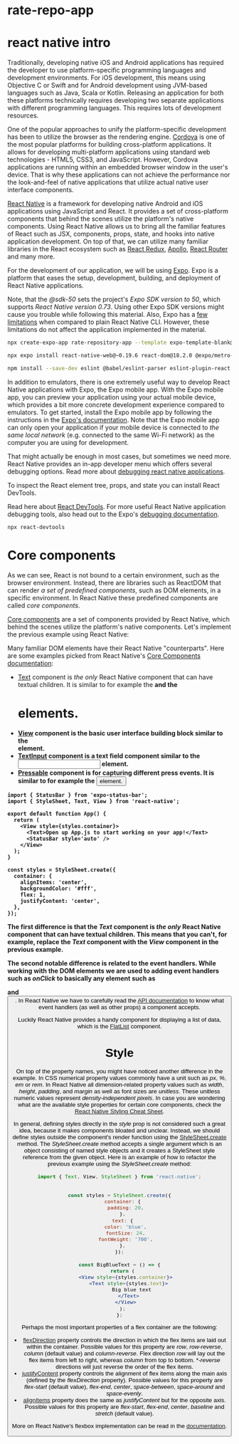 # rate-repo-app
# react native intro

Traditionally, developing native iOS and Android applications has required the developer to use platform-specific programming languages and development environments. For iOS development, this means using Objective C or Swift and for Android development using JVM-based languages such as Java, Scala or Kotlin. Releasing an application for both these platforms technically requires developing two separate applications with different programming languages. This requires lots of development resources.

One of the popular approaches to unify the platform-specific development has been to utilize the browser as the rendering engine. [Cordova](https://cordova.apache.org/) is one of the most popular platforms for building cross-platform applications. It allows for developing multi-platform applications using standard web technologies - HTML5, CSS3, and JavaScript. However, Cordova applications are running within an embedded browser window in the user's device. That is why these applications can not achieve the performance nor the look-and-feel of native applications that utilize actual native user interface components.

[React Native](https://reactnative.dev/) is a framework for developing native Android and iOS applications using JavaScript and React. It provides a set of cross-platform components that behind the scenes utilize the platform's native components. Using React Native allows us to bring all the familiar features of React such as JSX, components, props, state, and hooks into native application development. On top of that, we can utilize many familiar libraries in the React ecosystem such as [React Redux](https://react-redux.js.org/), [Apollo](https://github.com/apollographql/react-apollo), [React Router](https://reactrouter.com/en/main) and many more.

For the development of our application, we will be using [Expo](https://docs.expo.io/versions/latest/). Expo is a platform that eases the setup, development, building, and deployment of React Native applications. 

Note, that the *@sdk-50* sets the project's *Expo SDK version to 50*, which supports *React Native version 0.73*. Using other Expo SDK versions might cause you trouble while following this material. Also, Expo has a [few limitations](https://docs.expo.dev/faq/#limitations) when compared to plain React Native CLI. However, these limitations do not affect the application implemented in the material.

```bash
npx create-expo-app rate-repository-app --template expo-template-blank@sdk-50

npx expo install react-native-web@~0.19.6 react-dom@18.2.0 @expo/metro-runtime@~3.1.1

npm install --save-dev eslint @babel/eslint-parser eslint-plugin-react eslint-plugin-react-native
```

In addition to emulators, there is one extremely useful way to develop React Native applications with Expo, the Expo mobile app. With the Expo mobile app, you can preview your application using your actual mobile device, which provides a bit more concrete development experience compared to emulators. To get started, install the Expo mobile app by following the instructions in the [Expo's documentation](https://docs.expo.io/get-started/installation/#2-expo-go-app-for-ios-and). Note that the Expo mobile app can only open your application if your mobile device is connected to *the same local network* (e.g. connected to the same Wi-Fi network) as the computer you are using for development.

That might actually be enough in most cases, but sometimes we need more. React Native provides an in-app developer menu which offers several debugging options. Read more about [debugging react native applications](https://reactnative.dev/docs/debugging).

To inspect the React element tree, props, and state you can install React DevTools.

Read here about [React DevTools](https://reactnative.dev/docs/react-devtools). For more useful React Native application debugging tools, also head out to the Expo's [debugging documentation](https://docs.expo.io/workflow/debugging).

```
npx react-devtools
```

# Core components

As we can see, React is not bound to a certain environment, such as the browser environment. Instead, there are libraries such as ReactDOM that can render *a set of predefined components*, such as DOM elements, in a specific environment. In React Native these predefined components are called *core components*.

[Core components](https://reactnative.dev/docs/intro-react-native-components) are a set of components provided by React Native, which behind the scenes utilize the platform's native components. Let's implement the previous example using React Native:

Many familiar DOM elements have their React Native "counterparts". Here are some examples picked from React Native's [Core Components documentation](https://reactnative.dev/docs/components-and-apis):

- [Text](https://reactnative.dev/docs/text) component is *the only* React Native component that can have textual children. It is similar to for example the *<strong>* and the *<h1>* elements.
- [View](https://reactnative.dev/docs/view) component is the basic user interface building block similar to the *<div>* element.
- [TextInput](https://reactnative.dev/docs/textinput) component is a text field component similar to the *<input>* element.
- [Pressable](https://reactnative.dev/docs/pressable) component is for capturing different press events. It is similar to for example the *<button>* element.

```react
import { StatusBar } from 'expo-status-bar';
import { StyleSheet, Text, View } from 'react-native';

export default function App() {
  return (
    <View style={styles.container}>
      <Text>Open up App.js to start working on your app!</Text>
      <StatusBar style='auto' />
    </View>
  );
}

const styles = StyleSheet.create({
  container: {
    alignItems: 'center',
    backgroundColor: '#fff',
    flex: 1,
    justifyContent: 'center',
  },
});

```

The first difference is that the *Text* component is *the only* React Native component that can have textual children. This means that you can't, for example, replace the *Text* component with the *View* component in the previous example.

The second notable difference is related to the event handlers. While working with the DOM elements we are used to adding event handlers such as *onClick* to basically any element such as *<div>* and *<button>*. In React Native we have to carefully read the [API documentation](https://reactnative.dev/docs/components-and-apis) to know what event handlers (as well as other props) a component accepts.

 Luckily React Native provides a handy component for displaying a list of data, which is the [FlatList](https://reactnative.dev/docs/flatlist) component.

# Style

On top of the property names, you might have noticed another difference in the example. In CSS numerical property values commonly have a unit such as *px*, *%*, *em* or *rem*. In React Native all dimension-related property values such as *width*, *height*, *padding*, and *margin* as well as font sizes are *unitless*. These unitless numeric values represent *density-independent pixels*. In case you are wondering what are the available style properties for certain core components, check the [React Native Styling Cheat Sheet](https://github.com/vhpoet/react-native-styling-cheat-sheet).

In general, defining styles directly in the *style* prop is not considered such a great idea, because it makes components bloated and unclear. Instead, we should define styles outside the component's render function using the [StyleSheet.create](https://reactnative.dev/docs/stylesheet#create) method. The *StyleSheet.create* method accepts a single argument which is an object consisting of named style objects and it creates a StyleSheet style reference from the given object. Here is an example of how to refactor the previous example using the *StyleSheet.create* method:

```jsx
import { Text, View, StyleSheet } from 'react-native';


const styles = StyleSheet.create({
  container: {
    padding: 20,
  },
  text: {
    color: 'blue',
    fontSize: 24,
    fontWeight: '700',
  },
});

const BigBlueText = () => {
  return (
    <View style={styles.container}>
      <Text style={styles.text}>
        Big blue text
      </Text>
    </View>
  );
};
```

Perhaps the most important properties of a flex container are the following:

- [flexDirection](https://css-tricks.com/almanac/properties/f/flex-direction/) property controls the direction in which the flex items are laid out within the container. Possible values for this property are *row*, *row-reverse*, *column* (default value) and *column-reverse*. Flex direction *row* will lay out the flex items from left to right, whereas *column* from top to bottom. **-reverse* directions will just reverse the order of the flex items.
- [justifyContent](https://css-tricks.com/almanac/properties/j/justify-content/) property controls the alignment of flex items along the main axis (defined by the *flexDirection* property). Possible values for this property are *flex-start* (default value), *flex-end*, *center*, *space-between*, *space-around* and *space-evenly*.
- [alignItems](https://css-tricks.com/almanac/properties/a/align-items/) property does the same as *justifyContent* but for the opposite axis. Possible values for this property are *flex-start*, *flex-end*, *center*, *baseline* and *stretch* (default value).

More on React Native's flexbox implementation can be read in the [documentation](https://reactnative.dev/docs/flexbox).
